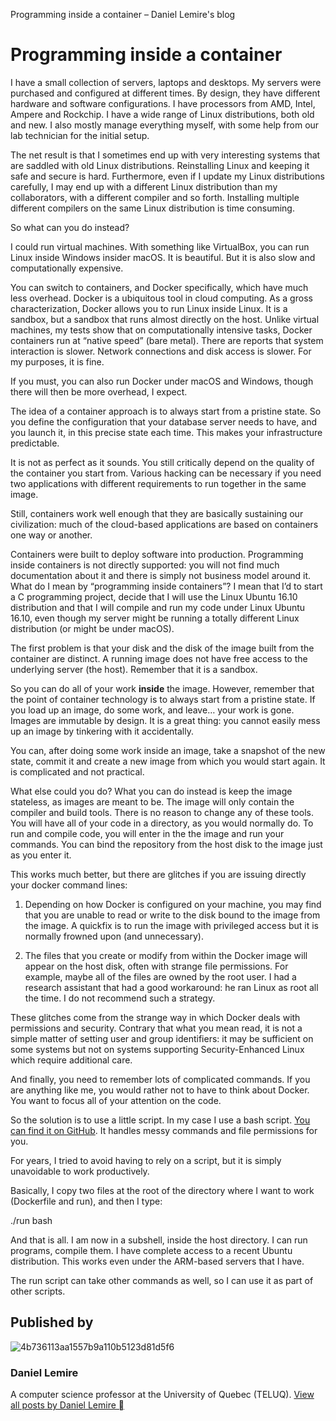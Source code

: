 Programming inside a container – Daniel Lemire's blog

# Programming inside a container

I have a small collection of servers, laptops and desktops. My servers were purchased and configured at different times. By design, they have different hardware and software configurations. I have processors from AMD, Intel, Ampere and Rockchip. I have a wide range of Linux distributions, both old and new. I also mostly manage everything myself, with some help from our lab technician for the initial setup.

The net result is that I sometimes end up with very interesting systems that are saddled with old Linux distributions. Reinstalling Linux and keeping it safe and secure is hard. Furthermore, even if I update my Linux distributions carefully, I may end up with a different Linux distribution than my collaborators, with a different compiler and so forth. Installing multiple different compilers on the same Linux distribution is time consuming.

So what can you do instead?

I could run virtual machines. With something like VirtualBox, you can run Linux inside Windows insider macOS. It is beautiful. But it is also slow and computationally expensive.

You can switch to containers, and Docker specifically, which have much less overhead. Docker is a ubiquitous tool in cloud computing. As a gross characterization, Docker allows you to run Linux inside Linux. It is a sandbox, but a sandbox that runs almost directly on the host. Unlike virtual machines, my tests show that on computationally intensive tasks, Docker containers run at “native speed” (bare metal). There are reports that system interaction is slower. Network connections and disk access is slower. For my purposes, it is fine.

If you must, you can also run Docker under macOS and Windows, though there will then be more overhead, I expect.

The idea of a container approach is to always start from a pristine state. So you define the configuration that your database server needs to have, and you launch it, in this precise state each time. This makes your infrastructure predictable.

It is not as perfect as it sounds. You still critically depend on the quality of the container you start from. Various hacking can be necessary if you need two applications with different requirements to run together in the same image.

Still, containers work well enough that they are basically sustaining our civilization: much of the cloud-based applications are based on containers one way or another.

Containers were built to deploy software into production. Programming inside containers is not directly supported: you will not find much documentation about it and there is simply not business model around it. What do I mean by “programming inside containers”? I mean that I’d to start a C programming project, decide that I will use the Linux Ubuntu 16.10 distribution and that I will compile and run my code under Linux Ubuntu 16.10, even though my server might be running a totally different Linux distribution (or might be under macOS).

The first problem is that your disk and the disk of the image built from the container are distinct. A running image does not have free access to the underlying server (the host). Remember that it is a sandbox.

So you can do all of your work **inside** the image. However, remember that the point of container technology is to always start from a pristine state. If you load up an image, do some work, and leave… your work is gone. Images are immutable by design. It is a great thing: you cannot easily mess up an image by tinkering with it accidentally.

You can, after doing some work inside an image, take a snapshot of the new state, commit it and create a new image from which you would start again. It is complicated and not practical.

What else could you do? What you can do instead is keep the image stateless, as images are meant to be. The image will only contain the compiler and build tools. There is no reason to change any of these tools. You will have all of your code in a directory, as you would normally do. To run and compile code, you will enter in the the image and run your commands. You can bind the repository from the host disk to the image just as you enter it.

This works much better, but there are glitches if you are issuing directly your docker command lines:

1. Depending on how Docker is configured on your machine, you may find that you are unable to read or write to the disk bound to the image from the image. A quickfix is to run the image with privileged access but it is normally frowned upon (and unnecessary).

2. The files that you create or modify from within the Docker image will appear on the host disk, often with strange file permissions. For example, maybe all of the files are owned by the root user. I had a research assistant that had a good workaround: he ran Linux as root all the time. I do not recommend such a strategy.

These glitches come from the strange way in which Docker deals with permissions and security. Contrary that what you mean read, it is not a simple matter of setting user and group identifiers: it may be sufficient on some systems but not on systems supporting Security-Enhanced Linux which require additional care.

And finally, you need to remember lots of complicated commands. If you are anything like me, you would rather not to have to think about Docker. You want to focus all of your attention on the code.

So the solution is to use a little script. In my case I use a bash script. [You can find it on GitHub](https://github.com/lemire/docker_programming_station). It handles messy commands and file permissions for you.

For years, I tried to avoid having to rely on a script, but it is simply unavoidable to work productively.

Basically, I copy two files at the root of the directory where I want to work (Dockerfile and run), and then I type:

./run bash

And that is all. I am now in a subshell, inside the host directory. I can run programs, compile them. I have complete access to a recent Ubuntu distribution. This works even under the ARM-based servers that I have.

The run script can take other commands as well, so I can use it as part of other scripts.

## Published by

![4b736113aa1557b9a110b5123d81d5f6](../_resources/3615e03a90327e1c11af0437e8875558.jpg)

### Daniel Lemire

A computer science professor at the University of Quebec (TELUQ). [View all posts by Daniel Lemire ](https://lemire.me/blog/author/lemire/)
